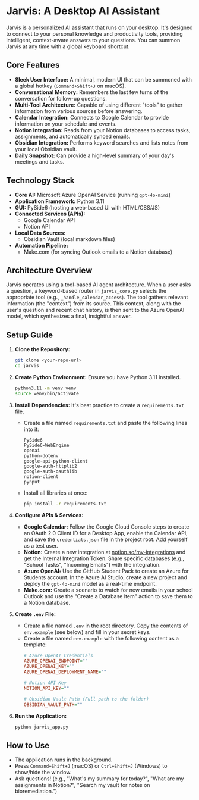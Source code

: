 # Jarvis: A Desktop AI Assistant

Jarvis is a personalized AI assistant that runs on your desktop. It's designed to connect to your personal knowledge and productivity tools, providing intelligent, context-aware answers to your questions. You can summon Jarvis at any time with a global keyboard shortcut.

## Core Features

* **Sleek User Interface:** A minimal, modern UI that can be summoned with a global hotkey (`Command+Shift+J` on macOS).
* **Conversational Memory:** Remembers the last few turns of the conversation for follow-up questions.
* **Multi-Tool Architecture:** Capable of using different "tools" to gather information from various sources before answering.
* **Calendar Integration:** Connects to Google Calendar to provide information on your schedule and events.
* **Notion Integration:** Reads from your Notion databases to access tasks, assignments, and automatically synced emails.
* **Obsidian Integration:** Performs keyword searches and lists notes from your local Obsidian vault.
* **Daily Snapshot:** Can provide a high-level summary of your day's meetings and tasks.

## Technology Stack

* **Core AI:** Microsoft Azure OpenAI Service (running `gpt-4o-mini`)
* **Application Framework:** Python 3.11
* **GUI:** PySide6 (hosting a web-based UI with HTML/CSS/JS)
* **Connected Services (APIs):**
    * Google Calendar API
    * Notion API
* **Local Data Sources:**
    * Obsidian Vault (local markdown files)
* **Automation Pipeline:**
    * Make.com (for syncing Outlook emails to a Notion database)

## Architecture Overview

Jarvis operates using a tool-based AI agent architecture. When a user asks a question, a keyword-based router in `jarvis_core.py` selects the appropriate tool (e.g., `_handle_calendar_access`). The tool gathers relevant information (the "context") from its source. This context, along with the user's question and recent chat history, is then sent to the Azure OpenAI model, which synthesizes a final, insightful answer.

## Setup Guide

1.  **Clone the Repository:**
    ```bash
    git clone <your-repo-url>
    cd jarvis
    ```

2.  **Create Python Environment:** Ensure you have Python 3.11 installed.
    ```bash
    python3.11 -m venv venv
    source venv/bin/activate
    ```

3.  **Install Dependencies:** It's best practice to create a `requirements.txt` file.
    * Create a file named `requirements.txt` and paste the following lines into it:
        ```
        PySide6
        PySide6-WebEngine
        openai
        python-dotenv
        google-api-python-client
        google-auth-httplib2
        google-auth-oauthlib
        notion-client
        pynput
        ```
    * Install all libraries at once:
        ```bash
        pip install -r requirements.txt
        ```

4.  **Configure APIs & Services:**
    * **Google Calendar:** Follow the Google Cloud Console steps to create an OAuth 2.0 Client ID for a Desktop App, enable the Calendar API, and save the `credentials.json` file in the project root. Add yourself as a test user.
    * **Notion:** Create a new integration at [notion.so/my-integrations](https://www.notion.so/my-integrations) and get the Internal Integration Token. Share specific databases (e.g., "School Tasks", "Incoming Emails") with the integration.
    * **Azure OpenAI:** Use the GitHub Student Pack to create an Azure for Students account. In the Azure AI Studio, create a new project and deploy the `gpt-4o-mini` model as a real-time endpoint.
    * **Make.com:** Create a scenario to watch for new emails in your school Outlook and use the "Create a Database Item" action to save them to a Notion database.

5.  **Create `.env` File:**
    * Create a file named `.env` in the root directory. Copy the contents of `env.example` (see below) and fill in your secret keys.
    * Create a file named `env.example` with the following content as a template:
        ```ini
        # Azure OpenAI Credentials
        AZURE_OPENAI_ENDPOINT=""
        AZURE_OPENAI_KEY=""
        AZURE_OPENAI_DEPLOYMENT_NAME=""

        # Notion API Key
        NOTION_API_KEY=""

        # Obsidian Vault Path (Full path to the folder)
        OBSIDIAN_VAULT_PATH=""
        ```

6.  **Run the Application:**
    ```bash
    python jarvis_app.py
    ```

## How to Use

* The application runs in the background.
* Press `Command+Shift+J` (macOS) or `Ctrl+Shift+J` (Windows) to show/hide the window.
* Ask questions! (e.g., "What's my summary for today?", "What are my assignments in Notion?", "Search my vault for notes on bioremediation.")